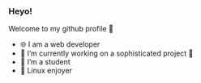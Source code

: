 ### Heyo! 
Welcome to my github profile 👋
- 🌐 I am a web developer
- 🔭 I’m currently working on a sophisticated project 🤔
- 🌱 I’m a student
- 🐧 Linux enjoyer
<!--
**itsTh3K1ll3r/itsth3k1ll3r** is a ✨ _special_ ✨ repository because its `README.md` (this file) appears on your GitHub profile.

Here are some ideas to get you started:


- 🌱 I’m currently learning ...
- 👯 I’m looking to collaborate on ...
- 🤔 I’m looking for help with ...
- 💬 Ask me about ...
- 📫 How to reach me: ...
- 😄 Pronouns: ...

-->
